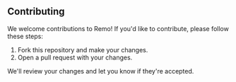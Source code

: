 ## Contributing

We welcome contributions to Remo! If you'd like to contribute, please follow these steps:

1. Fork this repository and make your changes.
2. Open a pull request with your changes.

We'll review your changes and let you know if they're accepted.
